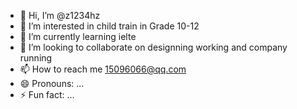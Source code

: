 - 👋 Hi, I’m @z1234hz
- 👀 I’m interested in child train in Grade 10-12
- 🌱 I’m currently learning ielte
- 💞️ I’m looking to collaborate on designning working and company running
- 📫 How to reach me 15096066@qq.com
- 😄 Pronouns: ...
- ⚡ Fun fact: ...

<!---
z1234hz/z1234hz is a ✨ special ✨ repository because its `README.md` (this file) appears on your GitHub profile.
You can click the Preview link to take a look at your changes.
--->
